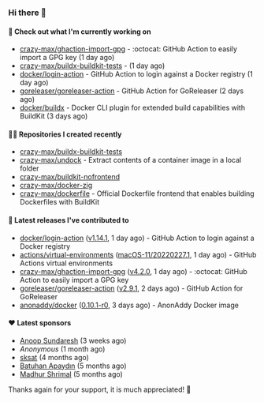 ### Hi there 👋

#### 👷 Check out what I'm currently working on

- [crazy-max/ghaction-import-gpg](https://github.com/crazy-max/ghaction-import-gpg) - :octocat: GitHub Action to easily import a GPG key (1 day ago)
- [crazy-max/buildx-buildkit-tests](https://github.com/crazy-max/buildx-buildkit-tests) -  (1 day ago)
- [docker/login-action](https://github.com/docker/login-action) - GitHub Action to login against a Docker registry (1 day ago)
- [goreleaser/goreleaser-action](https://github.com/goreleaser/goreleaser-action) - GitHub Action for GoReleaser (2 days ago)
- [docker/buildx](https://github.com/docker/buildx) - Docker CLI plugin for extended build capabilities with BuildKit (3 days ago)

#### 👨‍💻 Repositories I created recently

- [crazy-max/buildx-buildkit-tests](https://github.com/crazy-max/buildx-buildkit-tests)
- [crazy-max/undock](https://github.com/crazy-max/undock) - Extract contents of a container image in a local folder
- [crazy-max/buildkit-nofrontend](https://github.com/crazy-max/buildkit-nofrontend)
- [crazy-max/docker-zig](https://github.com/crazy-max/docker-zig)
- [crazy-max/dockerfile](https://github.com/crazy-max/dockerfile) - Official Dockerfile frontend that enables building Dockerfiles with BuildKit

#### 🚀 Latest releases I've contributed to

- [docker/login-action](https://github.com/docker/login-action) ([v1.14.1](https://github.com/docker/login-action/releases/tag/v1.14.1), 1 day ago) - GitHub Action to login against a Docker registry
- [actions/virtual-environments](https://github.com/actions/virtual-environments) ([macOS-11/20220227.1](https://github.com/actions/virtual-environments/releases/tag/macOS-11%2F20220227.1), 1 day ago) - GitHub Actions virtual environments
- [crazy-max/ghaction-import-gpg](https://github.com/crazy-max/ghaction-import-gpg) ([v4.2.0](https://github.com/crazy-max/ghaction-import-gpg/releases/tag/v4.2.0), 1 day ago) - :octocat: GitHub Action to easily import a GPG key
- [goreleaser/goreleaser-action](https://github.com/goreleaser/goreleaser-action) ([v2.9.1](https://github.com/goreleaser/goreleaser-action/releases/tag/v2.9.1), 2 days ago) - GitHub Action for GoReleaser
- [anonaddy/docker](https://github.com/anonaddy/docker) ([0.10.1-r0](https://github.com/anonaddy/docker/releases/tag/0.10.1-r0), 3 days ago) - AnonAddy Docker image

#### ❤️ Latest sponsors
- [Anoop Sundaresh](https://github.com/theryecatcher) (3 weeks ago)
- _Anonymous_ (1 month ago)
- [sksat](https://github.com/sksat) (4 months ago)
- [Batuhan Apaydın](https://github.com/developer-guy) (5 months ago)
- [Madhur Shrimal](https://github.com/shrimalmadhur) (5 months ago)

Thanks again for your support, it is much appreciated! 🙏
